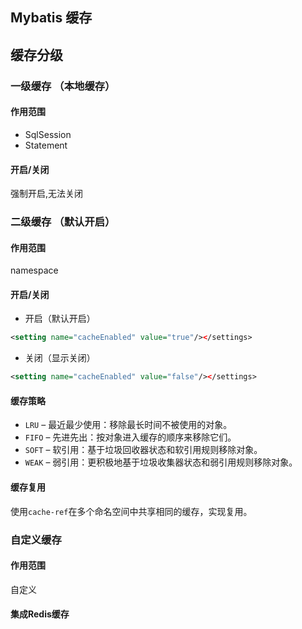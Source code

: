 Mybatis 缓存
-------------------

## 缓存分级
### 一级缓存 （本地缓存）
#### 作用范围
- SqlSession
- Statement

#### 开启/关闭
强制开启,无法关闭

### 二级缓存 （默认开启）
#### 作用范围
namespace
#### 开启/关闭
- 开启（默认开启）
```xml
<setting name="cacheEnabled" value="true"/></settings>
```
- 关闭（显示关闭）
```xml
<setting name="cacheEnabled" value="false"/></settings>
```
#### 缓存策略

- `LRU` – 最近最少使用：移除最长时间不被使用的对象。
- `FIFO` – 先进先出：按对象进入缓存的顺序来移除它们。
- `SOFT` – 软引用：基于垃圾回收器状态和软引用规则移除对象。
- `WEAK` – 弱引用：更积极地基于垃圾收集器状态和弱引用规则移除对象。

#### 缓存复用

使用`cache-ref`在多个命名空间中共享相同的缓存，实现复用。


### 自定义缓存
#### 作用范围
自定义

#### 集成Redis缓存
